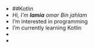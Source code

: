 - ##Kotlin 
-  *Hi, I’m **lamia** omar Bin jahlam*
- I’m interested in programming 
- I’m currently learning Kotlin
- 
- 

<!---
lamiaomar/lamiaomar is a ✨ special ✨ repository because its `README.md` (this file) appears on your GitHub profile.
You can click the Preview link to take a look at your changes.
--->
